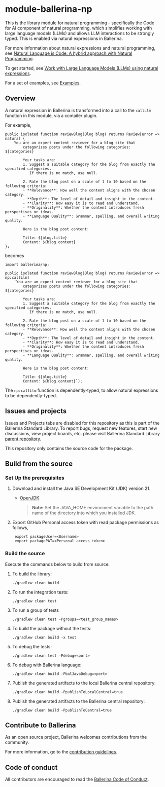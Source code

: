 # module-ballerina-np

This is the library module for natural programming - specifically the Code for AI component of natural programming, which simplifies working with large language models (LLMs) and allows LLM interactions to be strongly typed. This is enabled via natural expressions in Ballerina. 

For more information about natural expressions and natural programming, see [Natural Language is Code: A hybrid approach with Natural Programming](https://blog.ballerina.io/posts/2025-04-26-introducing-natural-programming/).

To get started, see [Work with Large Language Models (LLMs) using natural expressions](https://ballerina.io/learn/work-with-llms-using-natural-expressions/).

For a set of examples, see [Examples](./examples/).

## Overview

A natural expression in Ballerina is transformed into a call to the `callLlm` function in this module, via a compiler plugin.

For example, 

```ballerina
public isolated function reviewBlog(Blog blog) returns Review|error => natural {
    You are an expert content reviewer for a blog site that 
        categorizes posts under the following categories: ${categories}

        Your tasks are:
        1. Suggest a suitable category for the blog from exactly the specified categories. 
           If there is no match, use null.

        2. Rate the blog post on a scale of 1 to 10 based on the following criteria:
        - **Relevance**: How well the content aligns with the chosen category.
        - **Depth**: The level of detail and insight in the content.
        - **Clarity**: How easy it is to read and understand.
        - **Originality**: Whether the content introduces fresh perspectives or ideas.
        - **Language Quality**: Grammar, spelling, and overall writing quality.

        Here is the blog post content:

        Title: ${blog.title}
        Content: ${blog.content}
};
```

becomes

```ballerina
import ballerina/np;

public isolated function reviewBlog(Blog blog) returns Review|error => np:callLlm(
    `You are an expert content reviewer for a blog site that 
        categorizes posts under the following categories: ${categories}

        Your tasks are:
        1. Suggest a suitable category for the blog from exactly the specified categories. 
           If there is no match, use null.

        2. Rate the blog post on a scale of 1 to 10 based on the following criteria:
        - **Relevance**: How well the content aligns with the chosen category.
        - **Depth**: The level of detail and insight in the content.
        - **Clarity**: How easy it is to read and understand.
        - **Originality**: Whether the content introduces fresh perspectives or ideas.
        - **Language Quality**: Grammar, spelling, and overall writing quality.

        Here is the blog post content:

        Title: ${blog.title}
        Content: ${blog.content}`);
```

The `np:callLlm` function is dependently-typed, to allow natural expressions to be dependently-typed.

## Issues and projects 

Issues and Projects tabs are disabled for this repository as this is part of the Ballerina Standard Library. To report bugs, request new features, start new discussions, view project boards, etc. please visit Ballerina Standard Library [parent repository](https://github.com/ballerina-platform/ballerina-standard-library). 

This repository only contains the source code for the package.

## Build from the source

### Set Up the prerequisites

1. Download and install the Java SE Development Kit (JDK) version 21.
   
   * [OpenJDK](https://adoptium.net/)
   
        > **Note:** Set the JAVA_HOME environment variable to the path name of the directory into which you installed JDK.

2. Export GitHub Personal access token with read package permissions as follows,

        export packageUser=<Username>
        export packagePAT=<Personal access token>

### Build the source

Execute the commands below to build from source.

1. To build the library:

    ```
    ./gradlew clean build
    ```
   
2. To run the integration tests:

    ```
    ./gradlew clean test
    ```

3. To run a group of tests

    ```
    ./gradlew clean test -Pgroups=<test_group_names>
    ```

4. To build the package without the tests:

    ```
    ./gradlew clean build -x test
    ```
   
5. To debug the tests:

    ```
    ./gradlew clean test -Pdebug=<port>
    ```
   
6. To debug with Ballerina language:

    ```
    ./gradlew clean build -PbalJavaDebug=<port>
    ```

7. Publish the generated artifacts to the local Ballerina central repository:

    ```
    ./gradlew clean build -PpublishToLocalCentral=true
    ```

8. Publish the generated artifacts to the Ballerina central repository:

    ```
    ./gradlew clean build -PpublishToCentral=true
    ```

## Contribute to Ballerina

As an open source project, Ballerina welcomes contributions from the community. 

For more information, go to the [contribution guidelines](https://github.com/ballerina-platform/ballerina-lang/blob/master/CONTRIBUTING.md).

## Code of conduct

All contributors are encouraged to read the [Ballerina Code of Conduct](https://ballerina.io/code-of-conduct).

